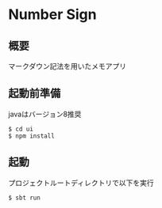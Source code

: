# Number Sign

## 概要
マークダウン記法を用いたメモアプリ

## 起動前準備
javaはバージョン8推奨
```
$ cd ui
$ npm install
```

## 起動
プロジェクトルートディレクトリで以下を実行
```
$ sbt run
```
